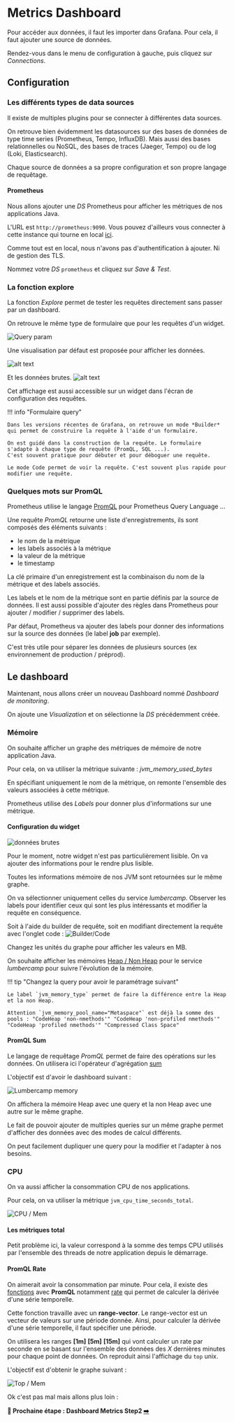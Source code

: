 # Metrics Dashboard

Pour accéder aux données, il faut les importer dans Grafana. Pour cela, il faut ajouter une source de données.

Rendez-vous dans le menu de configuration à gauche, puis cliquez sur *Connections*.

## Configuration

### Les différents types de data sources

Il existe de multiples plugins pour se connecter à différentes data sources.

On retrouve bien évidemment les datasources sur des bases de données de type time series (Prometheus, Tempo, InfluxDB). Mais aussi des bases relationnelles ou NoSQL, des bases de traces (Jaeger, Tempo) ou de log (Loki, Elasticsearch).

Chaque source de données a sa propre configuration et son propre langage de requêtage.

#### Prometheus

Nous allons ajouter une *DS* Prometheus pour afficher les métriques de nos applications Java.

L'URL est `http://prometheus:9090`. Vous pouvez d'ailleurs vous connecter à cette instance qui tourne en local [ici](http://localhost:9090).

Comme tout est en local, nous n'avons pas d'authentification à ajouter. Ni de gestion des TLS.

Nommez votre *DS* `prometheus` et cliquez sur *Save & Test*.

### La fonction explore

La fonction *Explore* permet de tester les requêtes directement sans passer par un dashboard.

On retrouve le même type de formulaire que pour les requêtes d'un widget.

![Query param](image-5.png)

Une visualisation par défaut est proposée pour afficher les données.

![alt text](image-6.png)

Et les données brutes.
![alt text](image-7.png)

Cet affichage est aussi accessible sur un widget dans l'écran de configuration des requêtes.

!!! info "Formulaire query"

    Dans les versions récentes de Grafana, on retrouve un mode *Builder* qui permet de construire la requête à l'aide d'un formulaire.
    
    On est guidé dans la construction de la requête. Le formulaire s'adapte à chaque type de requête (PromQL, SQL ...).
    C'est souvent pratique pour débuter et pour déboguer une requête.

    Le mode Code permet de voir la requête. C'est souvent plus rapide pour modifier une requête.

### Quelques mots sur PromQL

Prometheus utilise le langage [PromQL](https://prometheus.io/docs/prometheus/latest/querying/basics/) pour Prometheus Query Language ...

Une requête *PromQL* retourne une liste d'enregistrements, ils sont composés des éléments suivants :

* le nom de la métrique
* les labels associés à la métrique
* la valeur de la métrique
* le timestamp

La clé primaire d'un enregistrement est la combinaison du nom de la métrique et des labels associés.

Les labels et le nom de la métrique sont en partie définis par la source de données. Il est aussi possible d'ajouter des règles dans Prometheus pour ajouter / modifier / supprimer des labels.

Par défaut, Prometheus va ajouter des labels pour donner des informations sur la source des données (le label **job** par exemple).

C'est très utile pour séparer les données de plusieurs sources (ex environnement de production / préprod).

## Le dashboard

Maintenant, nous allons créer un nouveau Dashboard nommé *Dashboard de monitoring*.

On ajoute une *Visualization* et on sélectionne la *DS* précédemment créée.

### Mémoire

On souhaite afficher un graphe des métriques de mémoire de notre application Java.

Pour cela, on va utiliser la métrique suivante : *jvm_memory_used_bytes*

En spécifiant uniquement le nom de la métrique, on remonte l'ensemble des valeurs associées à cette métrique.

Prometheus utilise des *Labels* pour donner plus d'informations sur une métrique.

#### Configuration du widget

![données brutes](image.png)

Pour le moment, notre widget n'est pas particulièrement lisible. On va ajouter des informations pour le rendre plus lisible.

Toutes les informations mémoire de nos JVM sont retournées sur le même graphe.

On va sélectionner uniquement celles du service *lumbercamp*. Observer les labels pour identifier ceux qui sont les plus intéressants et modifier la requête en conséquence.

Soit à l'aide du builder de requête, soit en modifiant directement la requête avec l'onglet code :
![Builder/Code](image-1.png)

Changez les unités du graphe pour afficher les valeurs en MB.

On souhaite afficher les mémoires [Heap / Non Heap](https://medium.com/@kiarash.shamaii/understanding-javas-memory-model-and-the-inner-workings-of-garbage-collection-f73e2b399605) pour le service *lumbercamp* pour suivre l'évolution de la mémoire.

!!! tip "Changez la query pour avoir le paramétrage suivant"

    Le label `jvm_memory_type` permet de faire la différence entre la Heap et la non Heap.

    Attention `jvm_memory_pool_name="Metaspace"` est déjà la somme des pools : "CodeHeap 'non-nmethods'" "CodeHeap 'non-profiled nmethods'" "CodeHeap 'profiled nmethods'" "Compressed Class Space"

#### PromQL Sum

Le langage de requêtage *PromQL* permet de faire des opérations sur les données. On utilisera ici l'opérateur d'agrégation [sum](https://prometheus.io/docs/prometheus/latest/querying/operators/#aggregation-operators)

L'objectif est d'avoir le dashboard suivant : 

![Lumbercamp memory](image-2.png)

On affichera la mémoire Heap avec une query et la non Heap avec une autre sur le même graphe.

Le fait de pouvoir ajouter de multiples queries sur un même graphe permet d'afficher des données avec des modes de calcul différents.

On peut facilement dupliquer une query pour la modifier et l'adapter à nos besoins.

### CPU

On va aussi afficher la consommation CPU de nos applications.

Pour cela, on va utiliser la métrique `jvm_cpu_time_seconds_total`.

![CPU / Mem](image-3.png)

#### Les métriques total

Petit problème ici, la valeur correspond à la somme des temps CPU utilisés par l'ensemble des threads de notre application depuis le démarrage.

#### PromQL Rate

On aimerait avoir la consommation par minute. Pour cela, il existe des [fonctions](https://prometheus.io/docs/prometheus/latest/querying/functions/) avec **PromQL** notamment [rate](https://prometheus.io/docs/prometheus/latest/querying/functions/#rate) qui permet de calculer la dérivée d'une série temporelle.

Cette fonction travaille avec un **range-vector**. Le range-vector est un vecteur de valeurs sur une période donnée. Ainsi, pour calculer la dérivée d'une série temporelle, il faut spécifier une période.

On utilisera les ranges **[1m]** **[5m]** **[15m]** qui vont calculer un rate par seconde en se basant sur l'ensemble des données des *X* dernières minutes pour chaque point de données. On reproduit ainsi l'affichage du `top` unix.

L'objectif est d'obtenir le graphe suivant :

![Top / Mem](image-4.png)

Ok c'est pas mal mais allons plus loin :

**🛫 Prochaine étape : Dashboard Metrics Step2 [➡️](../dashboard-metrics/advanced.md)**
